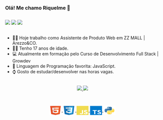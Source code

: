 ### Olá! Me chamo Riquelme 👋

##

<div>
 <a href="https://instagram.com/riquee_mr" target="_blank"><img src="https://img.shields.io/badge/-Instagram-%23E4405F?style=for-the-badge&logo=instagram&logoColor=white" target="_blank"></a>
 <a href = "mailto:riquelmemaia2@gmail.com"><img src="https://img.shields.io/badge/-Gmail-%23333?style=for-the-badge&logo=gmail&logoColor=white" target="_blank"></a>
 <a href="https://www.linkedin.com/in/riquelme-maia-rodrigues-581633226/" target="_blank"><img src="https://img.shields.io/badge/-LinkedIn-%230077B5?style=for-the-badge&logo=linkedin&logoColor=white" target="_blank"></a> 
</div>

<br/>

 - 👨‍💻 Hoje trabalho como Assistente de Produto Web em ZZ MALL | Arezzo&CO.
 - 🙋‍♂️ Tenho 17 anos de idade.
 - 💻 Atualmente em formação pelo Curso de Desenvolvimento Full Stack | Growdev
 - 🚀 Linguagem de Programação favorita: JavaScript.
 - ⌚ Gosto de estudar/desenvolver nas horas vagas.
 
 <br/>

<div align="center">
  <a href="https://github.com/riquelmemr">
  <img height="180em" src="https://github-readme-stats.vercel.app/api?username=riquelmemr&show_icons=true&theme=onedark&include_all_commits=true&count_private=true"/>
  <img height="180em" src="https://github-readme-stats.vercel.app/api/top-langs/?username=riquelmemr&layout=compact&langs_count=7&theme=onedark"/>
</div>

##
 
<div style="display: inline_block; text-align: center"><br>
  <img align="center" alt="Riquelme-JS" height="30" width="40" src="https://raw.githubusercontent.com/devicons/devicon/master/icons/html5/html5-original.svg">
  <img align="center" alt="Riquelme-JS" height="30" width="40" src="https://raw.githubusercontent.com/devicons/devicon/master/icons/css3/css3-original.svg">
  <img align="center" alt="Riquelme-JS" height="30" width="40" src="https://raw.githubusercontent.com/devicons/devicon/master/icons/javascript/javascript-plain.svg">
  <img align="center" alt="Riquelme-JS" height="30" width="40" src="https://raw.githubusercontent.com/devicons/devicon/master/icons/typescript/typescript-plain.svg">
  <img align="center" alt="Riquelme-JS" height="30" width="40" src="https://raw.githubusercontent.com/devicons/devicon/master/icons/python/python-original.svg">
</div>
